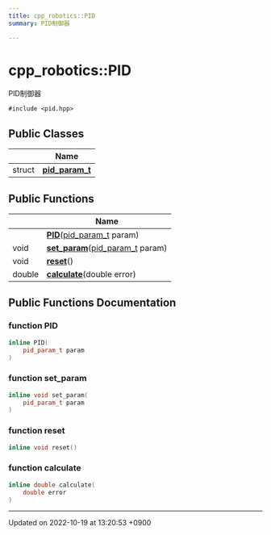 ```yaml
---
title: cpp_robotics::PID
summary: PID制御器 

---
```


# cpp_robotics::PID



PID制御器 


`#include <pid.hpp>`

## Public Classes

|                | Name           |
| -------------- | -------------- |
| struct | **[pid_param_t](/cpp_robotics/doxybook/Classes/structcpp__robotics_1_1PID_1_1pid__param__t/)**  |

## Public Functions

|                | Name           |
| -------------- | -------------- |
| | **[PID](/cpp_robotics/doxybook/Classes/classcpp__robotics_1_1PID/#function-pid)**([pid_param_t](/cpp_robotics/doxybook/Classes/structcpp__robotics_1_1PID_1_1pid__param__t/) param) |
| void | **[set_param](/cpp_robotics/doxybook/Classes/classcpp__robotics_1_1PID/#function-set-param)**([pid_param_t](/cpp_robotics/doxybook/Classes/structcpp__robotics_1_1PID_1_1pid__param__t/) param) |
| void | **[reset](/cpp_robotics/doxybook/Classes/classcpp__robotics_1_1PID/#function-reset)**() |
| double | **[calculate](/cpp_robotics/doxybook/Classes/classcpp__robotics_1_1PID/#function-calculate)**(double error) |

## Public Functions Documentation

### function PID

```cpp
inline PID(
    pid_param_t param
)
```


### function set_param

```cpp
inline void set_param(
    pid_param_t param
)
```


### function reset

```cpp
inline void reset()
```


### function calculate

```cpp
inline double calculate(
    double error
)
```


-------------------------------

Updated on 2022-10-19 at 13:20:53 +0900